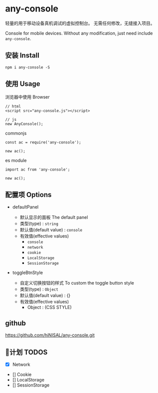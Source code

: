 # any-console

轻量的用于移动设备真机调试的虚拟控制台。
无需任何修改，无缝接入项目。

Console for mobile devices. Without any modification, just need include `any-console`.

## 安装 Install
`npm i any-console -S`

## 使用 Usage

浏览器中使用 Browser
```
// html
<script src="any-console.js"></script>

// js
new AnyConsole();
```

commonjs
```
const ac = require('any-console');

new ac();
```

es module
```
import ac from 'any-console';

new ac();
```

## 配置项 Options

- defaultPanel
  - 默认显示的面板 The default panel
  - 类型(type) : `string`
  - 默认值(default value) : `console`
  - 有效值(effective values)
    - `console`
    - `network`
    - `cookie`
    - `LocalStorage`
    - `SessionStorage`

- toggleBtnStyle
  - 自定义切换按钮的样式 To custom the toggle button style
  - 类型(type) : `Object`
  - 默认值(default value) : {}
  - 有效值(effective values)
    - Object : (CSS STYLE)

## github

https://github.com/hiNISAL/any-console.git

## 计划 TODOS

- [x] Network
- [] Cookie
- [] LocalStorage
- [] SessionStorage
